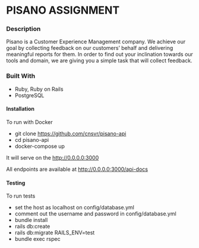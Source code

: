 # PISANO ASSIGNMENT
### Description
Pisano is a Customer Experience Management company. We achieve our goal by collecting feedback on our customers’ behalf and delivering meaningful reports for them. In order to find out your inclination towards our tools and domain, we are giving you a simple task that will collect feedback.
### Built With
- Ruby, Ruby on Rails
- PostgreSQL

####  Installation
To run with Docker
 - git clone https://github.com/cnsvr/pisano-api
 - cd pisano-api
 - docker-compose up

It will serve on the http://0.0.0.0:3000

All endpoints are available at http://0.0.0.0:3000/api-docs

#### Testing
To run tests
 - set the host as localhost on config/database.yml
 - comment out the username and password in config/database.yml
 - bundle install
 - rails db:create
 - rails db:migrate RAILS_ENV=test
 - bundle exec rspec
